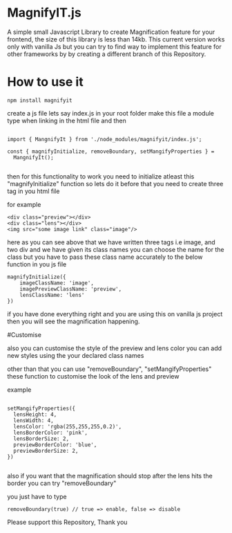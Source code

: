 # MagnifyIT.js

A simple small Javascript Library to create Magnification feature for your frontend, the size of this library is less than 14kb.
This current version works only with vanilla Js but you can try to find way to implement this feature for other frameworks by
by creating a different branch of this Repository.

# How to use it

```
npm install magnifyit

```

create a js file lets say index.js in your root folder make this file a module type when linking in the html file and then

```

import { MangnifyIt } from './node_modules/magnifyit/index.js';

const { magnifyInitialize, removeBoundary, setMangifyProperties } =
  MangnifyIt();


```

then for this functionality to work you need to initialize atleast this "magnifyInitialize" function so lets do it
before that you need to create three tag in you html file

for example

```
<div class="preview"></div>
<div class="lens"></div>
<img src="some image link" class="image"/>

```

here as you can see above that we have written three tags
i.e image, and two div and we have given its class names
you can choose the name for the class but you have to pass these
class name accurately to the below function in you js file

```
magnifyInitialize({
    imageClassName: 'image',
    imagePreviewClassName: 'preview',
    lensClassName: 'lens'
})

```

if you have done everything right and you are using this on vanilla js project
then you will see the magnification happening.

#Customise

also you can customise the style of the preview and lens color
you can add new styles using the your declared class names

other than that you can use "removeBoundary", "setMangifyProperties" these function to customise the look of the
lens and preview

example

```

setMangifyProperties({
  lensHeight: 4,
  lensWidth: 4,
  lensColor: 'rgba(255,255,255,0.2)',
  lensBorderColor: 'pink',
  lensBorderSize: 2,
  previewBorderColor: 'blue',
  previewBorderSize: 2,
})


```

also if you want that the magnification should stop after
the lens hits the border you can try "removeBoundary"

you just have to type

```
removeBoundary(true) // true => enable, false => disable

```

Please support this Repository, Thank you
